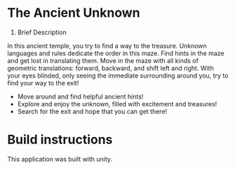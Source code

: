 # The Ancient Unknown
 
1. Brief Description

In this ancient temple, you try to find a way to the treasure. Unknown languages and rules dedicate the order in this maze. Find hints in the maze and get lost in translating them. Move in the maze with all kinds of geometric translations: forward, backward, and shift left and right.
With your eyes blinded, only seeing the immediate surrounding around you, try to find your way to the exit!
- Move around and find helpful ancient hints!
- Explore and enjoy the unknown, filled with excitement and treasures!
- Search for the exit and hope that you can get there!


# Build instructions
This application was built with unity.


